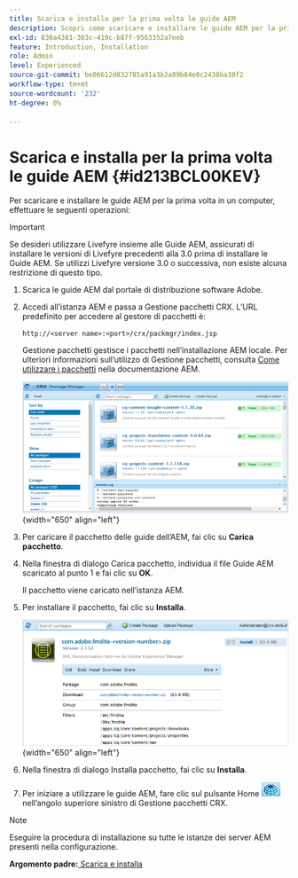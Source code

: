 ```yaml
---
title: Scarica e installa per la prima volta le guide AEM
description: Scopri come scaricare e installare le guide AEM per la prima volta
exl-id: 830a4381-303c-419c-b87f-9563352a7eeb
feature: Introduction, Installation
role: Admin
level: Experienced
source-git-commit: be06612d832785a91a3b2a89b84e0c2438ba30f2
workflow-type: tm+mt
source-wordcount: '232'
ht-degree: 0%

---
```


# Scarica e installa per la prima volta le guide AEM {#id213BCL00KEV}

Per scaricare e installare le guide AEM per la prima volta in un computer, effettuare le seguenti operazioni:

>[!IMPORTANT]
>
> Se desideri utilizzare Livefyre insieme alle Guide AEM, assicurati di installare le versioni di Livefyre precedenti alla 3.0 prima di installare le Guide AEM. Se utilizzi Livefyre versione 3.0 o successiva, non esiste alcuna restrizione di questo tipo.

1. Scarica le guide AEM dal portale di distribuzione software Adobe.

1. Accedi all’istanza AEM e passa a Gestione pacchetti CRX. L’URL predefinito per accedere al gestore di pacchetti è:

   ```http
   http://<server name>:<port>/crx/packmgr/index.jsp
   ```

   Gestione pacchetti gestisce i pacchetti nell’installazione AEM locale. Per ulteriori informazioni sull’utilizzo di Gestione pacchetti, consulta [Come utilizzare i pacchetti](https://helpx.adobe.com/experience-manager/6-5/sites/administering/using/package-manager.html) nella documentazione AEM.

   ![](assets/package-manager.png){width="650" align="left"}

1. Per caricare il pacchetto delle guide dell’AEM, fai clic su **Carica pacchetto**.

1. Nella finestra di dialogo Carica pacchetto, individua il file Guide AEM scaricato al punto 1 e fai clic su **OK**.

   Il pacchetto viene caricato nell’istanza AEM.

1. Per installare il pacchetto, fai clic su **Installa**.

   ![](assets/install-package.png){width="650" align="left"}

1. Nella finestra di dialogo Installa pacchetto, fai clic su **Installa**.

1. Per iniziare a utilizzare le guide AEM, fare clic sul pulsante Home ![](assets/home-button.png) nell’angolo superiore sinistro di Gestione pacchetti CRX.


>[!NOTE]
>
> Eseguire la procedura di installazione su tutte le istanze dei server AEM presenti nella configurazione.

**Argomento padre:**[ Scarica e installa](download-install.md)
